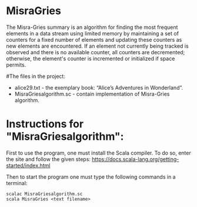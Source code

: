 # MisraGries
The Misra-Gries summary is an algorithm for finding the most frequent elements in a data stream using limited memory by maintaining a set of counters for a fixed number of elements and updating these counters as new elements are encountered. If an element not currently being tracked is observed and there is no available counter, all counters are decremented; otherwise, the element's counter is incremented or initialized if space permits. 

#The files in the project:
- alice29.txt - the exemplary book: “Alice’s Adventures in Wonderland”.
- MisraGriesalgorithm.sc - contain implementation of Misra-Gries algorithm.

# Instructions for "MisraGriesalgorithm":
First to use the program, one must install the Scala compiler. To do so, enter the site and follow the given steps: https://docs.scala-lang.org/getting-started/index.html

Then to start the program one must type the following commands in a terminal:
```
scalac MisraGriesalgorithm.sc
scala MisraGries <text filename> 
```
